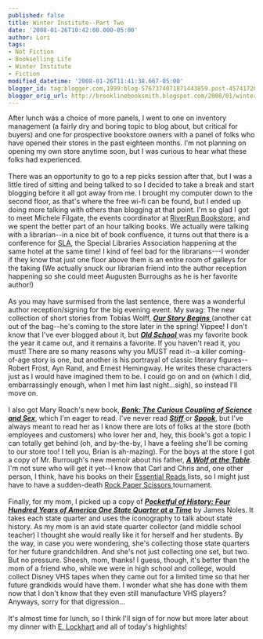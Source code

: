 ```yaml
---
published: false
title: Winter Institute--Part Two
date: '2008-01-26T10:42:00.000-05:00'
author: Lori
tags:
- Not Fiction
- Bookselling Life
- Winter Institute
- Fiction
modified_datetime: '2008-01-26T11:41:38.667-05:00'
blogger_id: tag:blogger.com,1999:blog-5767374071871443859.post-4574172013616149535
blogger_orig_url: http://brooklinebooksmith.blogspot.com/2008/01/winter-institute-part-two.html
---
```


After lunch was a choice of more panels, I went to one on inventory management (a fairly dry and boring topic to blog about, but critical for buyers) and one for prospective bookstore owners with a panel of folks who have opened their stores in the past eighteen months. I'm not planning on opening my own store anytime soon, but I was curious to hear what these folks had experienced.<br /><br />There was an opportunity to go to a rep picks session after that, but I was a little tired of sitting and being talked to so I decided to take a break and start blogging before it all got away from me. I brought my computer down to the second floor, as that's where the free wi-fi can be found, but I ended up doing more talking with others than blogging at that point. I'm so glad I got to meet Michele Filgate, the events coordinator at <a href="http://www.riverrunbookstore.com/">RiverRun Bookstore</a>, and we spent the better part of an hour talking books. We actually were talking with a librarian--in a nice bit of book confluence, it turns out that there is a conference for <a href="http://www.sla.org/">SLA</a>, the Special Libraries Association happening at the same hotel at the same time! I kind of feel bad for the librarians---I wonder if they know that just one floor above them is an entire room of galleys for the taking (We actually snuck our librarian friend into the author reception happening so she could meet Augusten Burroughs as he is her favorite author!)<br /><br />As you may have surmised from the last sentence, there was a wonderful author reception/signing for the big evening event. My swag: The new collection of short stories from Tobias Wolff, <a href="http://brookline.booksense.com/NASApp/store/Product?s=showproduct&amp;isbn=9781400044597"><strong><em>Our Story Begins</em></strong> </a>(another cat out of the bag--he's coming to the store later in the spring! Yippee! I don't know that I've ever blogged about it, but <a href="http://brookline.booksense.com/NASApp/store/Product?s=showproduct&amp;isbn=9780375701498"><strong><em>Old School</em></strong> </a>was my favorite book the year it came out, and it remains a favorite. If you haven't read it, you must! There are so many reasons why you MUST read it--a killer coming-of-age story is one, but another is his portrayal of classic literary figures--Robert Frost, Ayn Rand, and Ernest Hemingway. He writes these characters just as I would have imagined them to be. I could go on and on (which I did, embarrassingly enough, when I met him last night...sigh), so instead I'll move on.<br /><br />I also got Mary Roach's new book, <strong><em><a href="http://brookline.booksense.com/NASApp/store/Product?s=showproduct&amp;isbn=9780393064643">Bonk: The Curious Coupling of Science and Sex</a></em></strong>, which I'm eager to read. I've never read <a href="http://brookline.booksense.com/NASApp/store/Product?s=showproduct&amp;isbn=9780393324822"><strong><em>Stiff</em></strong> </a>or <strong><em><a href="http://brookline.booksense.com/NASApp/store/Product?s=showproduct&amp;isbn=9780393059625">Spook</a></em></strong>, but I've always meant to read her as I know there are lots of folks at the store (both employees and customers) who lover her and, hey, this book's got a topic I can totally get behind (oh, and by-the-by, I have a feeling she'll be coming to our store too! I tell you, Brian is ah-mazing). For the boys at the store I got a copy of Mr. Burrough's new memoir about his father, <a href="http://brookline.booksense.com/NASApp/store/Product?s=showproduct&amp;isbn=9780312342029"><strong><em>A Wolf at the Table</em></strong></a>. I'm not sure who will get it yet--I know that Carl and Chris and, one other person, I think, have his books on their <a href="http://www.brooklinebooksmith.com/essentialreads.htm">Essential Reads </a>lists, so I might just have to have a sudden-death <a href="http://www.worldrps.com/">Rock Paper Scissors </a>tournament.<br /><br />Finally, for my mom, I picked up a copy of <strong><em><a href="http://brookline.booksense.com/NASApp/store/Product?s=showproduct&amp;isbn=9780306815782">Pocketful of History: Four Hundred Years of America One State Quarter at a Time</a></em></strong> by James Noles. It takes each state quarter and uses the iconography to talk about state history. As my mom is an avid state quarter collector (and middle school teacher) I thought she would really like it for herself and her students. By the way, in case you were wondering, she's collecting those state quarters for her future grandchildren. And she's not just collecting one set, but two. But no pressure. Sheesh, mom, thanks! I guess, though, it's better than the mom of a friend who, while we were in high school and college, would collect Disney VHS tapes when they came out for a limited time so that her future grandkids would have them. I wonder what she has done with them now that I don't know that they even still manufacture VHS players? Anyways, sorry for that digression...<br /><br />It's almost time for lunch, so I think I'll sign of for now but more later about my dinner with <a href="http://www.theboyfriendlist.com/">E. Lockhart</a> and all of today's highlights!